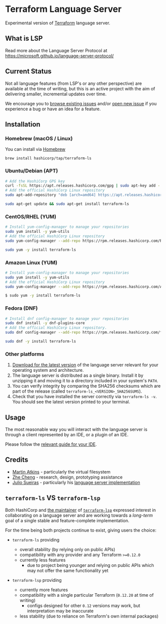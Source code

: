 # Terraform Language Server

Experimental version of [Terraform](https://www.terraform.io) language server.

## What is LSP

Read more about the Language Server Protocol at https://microsoft.github.io/language-server-protocol/

## Current Status

Not all language features (from LSP's or any other perspective) are available
at the time of writing, but this is an active project with the aim of delivering
smaller, incremental updates over time.

We encourage you to [browse existing issues](https://github.com/hashicorp/terraform-ls/issues)
and/or [open new issue](https://github.com/hashicorp/terraform-ls/issues/new/choose)
if you experience a bug or have an idea for a feature.

## Installation

### Homebrew (macOS / Linux)

You can install via [Homebrew](https://brew.sh)

```
brew install hashicorp/tap/terraform-ls
```

### Ubuntu/Debian (APT)

```sh
# Add the HashiCorp GPG key
curl -fsSL https://apt.releases.hashicorp.com/gpg | sudo apt-key add -
# Add the official HashiCorp Linux repository
sudo apt-add-repository "deb [arch=amd64] https://apt.releases.hashicorp.com $(lsb_release -cs) main"

sudo apt-get update && sudo apt-get install terraform-ls
```

### CentOS/RHEL (YUM)

```sh
# Install yum-config-manager to manage your repositories
sudo yum install -y yum-utils
# Add the official HashiCorp Linux repository
sudo yum-config-manager --add-repo https://rpm.releases.hashicorp.com/RHEL/hashicorp.repo

sudo yum -y install terraform-ls
```

### Amazon Linux (YUM)

```sh
# Install yum-config-manager to manage your repositories
sudo yum install -y yum-utils
# Add the official HashiCorp Linux repository
sudo yum-config-manager --add-repo https://rpm.releases.hashicorp.com/AmazonLinux/hashicorp.repo

$ sudo yum -y install terraform-ls
```

### Fedora (DNF)

```sh
# Install dnf config-manager to manage your repositories
sudo dnf install -y dnf-plugins-core
# Add the official HashiCorp Linux repository.
sudo dnf config-manager --add-repo https://rpm.releases.hashicorp.com/fedora/hashicorp.repo

sudo dnf -y install terraform-ls
```

### Other platforms

1. [Download for the latest version](https://releases.hashicorp.com/terraform-ls/)
  of the language server relevant for your operating system and architecture.
2. The language server is distributed as a single binary.
  Install it by unzipping it and moving it to a directory
  included in your system's `PATH`.
3. You can verify integrity by comparing the SHA256 checksums
  which are part of the release (called `terraform-ls_<VERSION>_SHA256SUMS`).
4. Check that you have installed the server correctly via `terraform-ls -v`.
  You should see the latest version printed to your terminal.

## Usage

The most reasonable way you will interact with the language server
is through a client represented by an IDE, or a plugin of an IDE.

Please follow the [relevant guide for your IDE](./docs/USAGE.md).

## Credits

- [Martin Atkins](https://github.com/apparentlymart) - particularly the virtual filesystem
- [Zhe Cheng](https://github.com/njuCZ) - research, design, prototyping assistance
- [Julio Sueiras](https://github.com/juliosueiras) - particularly his [language server implementation](https://github.com/juliosueiras/terraform-lsp)
 

## `terraform-ls` VS `terraform-lsp`

Both HashiCorp and [the maintainer](https://github.com/juliosueiras) of [`terraform-lsp`](https://github.com/juliosueiras/terraform-lsp)
expressed interest in collaborating on a language server and are working
towards a _long-term_ goal of a single stable and feature-complete implementation.

For the time being both projects continue to exist, giving users the choice:

- `terraform-ls` providing
  - overall stability (by relying only on public APIs)
  - compatibility with any provider and any Terraform `>=0.12.0`
  - currently less features
    - due to project being younger and relying on public APIs which may not
      offer the same functionality yet

- `terraform-lsp` providing
  - currently more features
  - compatibility with a single particular Terraform (`0.12.20` at time of writing)
    - configs designed for other `0.12` versions may work, but interpretation may be inaccurate
  - less stability (due to reliance on Terraform's own internal packages)
